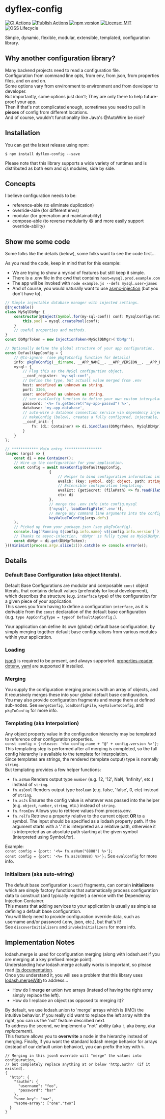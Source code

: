 # dyflex-config
[![CI Actions](https://github.com/pcafstockf/dyflex-config/workflows/CI/badge.svg)](https://github.com/pcafstockf/dyflex-config/actions)
[![Publish Actions](https://github.com/pcafstockf/dyflex-config/workflows/NPM%20Publish/badge.svg)](https://github.com/pcafstockf/dyflex-config/actions)
[![npm version](https://badge.fury.io/js/dyflex-config.svg)](https://badge.fury.io/js/dyflex-config)
[![License: MIT](https://img.shields.io/badge/License-MIT-green.svg)](https://opensource.org/licenses/MIT)
![OSS Lifecycle](https://img.shields.io/osslifecycle/pcafstockf/dyflex-config.svg)

Simple, dynamic, flexible, modular, extensible, templated, configuration library.

## Why another configuration library?
Many backend projects need to read a configuration file.  
Configuration from command line opts, from env, from json, from properties files, and on and on.  
Some options vary from environment to environment and from developer to developer.  
But importantly, some options just don't; They are only there to help future-proof your app.  
Then if that's not complicated enough, sometimes you need to pull in **pieces** of config from different locations.  
And of course, wouldn't functionality like Java's @AutoWire be nice?

## Installation
You can get the latest release using npm:
```
$ npm install dyflex-config --save
```
Please note that this library supports a wide variety of runtimes and is distributed as both esm and cjs modules, side by side.

## Concepts
I believe configuration needs to be:
* reference-able (to eliminate duplication)
* override-able (for different envs)
* modular (for generation and maintainability)
* compose-able (to reverse modularity 😃 and more easily support override-ability)

## Show me some code
Some folks like the details (below), some folks want to see the code first...

As you read the code, keep in mind that for this example:
* We are trying to show a myriad of features but still keep it simple.
* There is a .env file in the cwd that contains `host=mysql.prod.example.com`
* The app will be invoked with `node example.js --defs mysql.user=james`
* And of course, you would naturally want to use [async-injection](https://github.com/pcafstockf/async-injection/) (but you don't have to).

```typescript
// Simple injectable database manager with injected settings.
@Injectable()
class MySqlDbMgr {
	constructor(@Inject(Symbol.for(my-sql-conf)) conf: MySqlConfiguration) {
		this.pool = mysql.createPool(conf);
	}
	// useful properties and methods.
}
const DbMgrToken = new InjectionToken<MySqlDbMgr>('DbMgr');

// Optionally define the global structure of your app configuration.
const DefaultAppConfig = {
	// @ts-ignore  (see pkgToConfig function for details)
	info: pkgToConfig(__dirname, __APP_NAME__, __APP_VERSION__, __APP_DESCRIPTION__),
	mysql: {
		// Flag this as the MySql configurtion object.
		__conf_register: 'my-sql-conf',
        // Define the type, but actuall value merged from .env
		host: undefined as unknown as string,
		port: 3306,
		user: undefined as unknown as string,
        // see evalConfig function to define your own custom interpolators
		password: '<%= fn.getSecret("my-app-passwd") %>',
		database: 'my-app-database',
        // auto-wire a database connection service via dependency injection.
        // makeConfig (below), creates a fully configured, injectable, database manager.
		__conf_init: {
			fn: (di: Container) => di.bindClass(DbMgrToken, MySqlDbMgr).asSingleton()
		}
	}
};

// ************ Main entry *****************
(async (args) => {
	const di = new Container();
	// Wire up the configuration for your application.
	const config = await makeConfig(DefaultAppConfig, 
                    {
                        // Helper to bind configuration information into dependency injeciton.
                        evalCb: (key: symbol, obj: object, path: string[]) => di.bindConstant(key, obj),
                        // Extensible configuration templating.
                        evalExt: {getSecret: (filePath) => fs.readFileSync(filePath, 'utf-8').trim()},
                        ctx: di
                    },
                    // merge the .env info into config.mysql
                    ['mysql', loadConfigFile('.env')],
                    // merge any command line arguments into the configuration.
                    keyValueToConfig(args.defs)
	);
	// Picked up from your package.json (see pkgToConfig).
	console.log(`Running ${config.info.name} v${config.info.version}`);
	// Thanks to async-injection, 'dbMgr' is fully typed as MySqlDbMgr.
	const dbMgr = di.get(DbMgrToken);   
})(minimist(process.argv.slice(2))).catch(e => console.error(e));
```

## Details

### Default Base Configuration (aka object literals).

Default Base Configurations are modular and composable `const` object literals, that contains default values (preferably for local development), 
which describes the structure (e.g. `interface` type) of the configuration for a given piece of your application.  
This saves you from having to define a configuration `interface`, as it is derivable from the `const` declaration of the default base configuration  
(e.g. `type AppConfigType = typeof DefaultAppConfig;`).

Your application can define its own (global) default base configuration, by simply merging together 
default base configurations from various modules within your application.

### Loading
[json5](https://www.npmjs.com/package/json5) is required to be present, and always supported.
[properties-reader](https://www.npmjs.com/package/properties-reader), 
[dotenv](https://www.npmjs.com/package/dotenv), 
[yaml](https://www.npmjs.com/package/yaml) are supported if installed.

### Merging

You supply the configuration merging process with an array of objects, and it recursively merges these into your global default base configuration.  
You may also provide configuration fragments and merge them at defined sub-nodes.
See `mergeConfig`, `loadConfigFile`, `keyValueToConfig`, and `pkgToConfig` for more info.

### Templating (aka Interpolation)

Any object property value in the configuration hierarchy may be templated to reference other configuration properties.  
`const config = {release: '<%= config.name + "@" + config.version %>'};`    
This templating step is performed after all merging is completed,
so the full config hierarchy is available to the template for interpolation.  
Since templates are strings, the rendered (template output) type is normally `string`.  
But templating provides a few helper functions:
* `fn.asNum` Renders output type `number` (e.g. 12, '12', NaN, 'Infinity', etc.) instead of `string`.
* `fn.asBool` Renders output type `boolean` (e.g. false, 'false', 0, etc) instead of `string`.
* `fn.asJs` Ensures the config value is whatever was passed into the helper (e.g. `object`, `number`, `string`, etc.) instead of `string`.
* `fn.fromEnv` Allows you to retrieve values from process.env.
* `fn.relTo` Retrieve a property relative to the current object **OR** to a symbol. 
  The input should be specified as a lodash property path. 
  If the argument starts with a '.' it is interpreted as a relative path, 
  otherwise it is interpreted as an absolute path starting at the given symbol (interpreted using Symbol.for).

Example:  
`const config = {port: '<%= fn.asNum("8888") %>'};`  
`const config = {port: '<%= fn.asJs(8888) %>'};`
See `evalConfig` for more info.

### Initializers (aka auto-wiring)

The default base configuration (`const`) fragments, can contain **initializers** which are simply factory functions that
automatically process configuration data to construct (and typically register) a service with the Dependency Injection Container.  
This means that adding services to your application is usually as simple as defining a default base configuration.  
You will likely need to provide configuration override data, such as username and/or password (.env, json, etc.), but that's it!  
See `discoverInitializers` and `invokeInitializers` for more info.

## Implementation Notes
lodash.merge is used for configuration merging (along with lodash.set if you are merging at a key prefixed merge point).  
Understanding how lodash.merge actually works is important, so please read [its documentation](https://lodash.com/docs/#merge).  
Once you understand it,
you will see a problem that this library uses  [lodash.mergeWith](https://lodash.com/docs/#mergeWith) to address...
* How do I merge **or** union two arrays (instead of having the right array simply replace the left).
* How do I replace an object (as opposed to merging it)?

By default, we use lodash.union to 'merge' arrays which is (IMO) the intuitive behavior. 
If you really did want to replace the left array with the right, you can us the 'not' feature described next.  
To address the second, we implement a "not" ability (aka `!`, aka _bang_, aka _replacement_).  
This feature allows you to **overwrite** a node in the hierarchy instead of merging.
Finally, if you want the standard lodash merge behavior for arrays (instead of our default union behavior), 
you can prefix the key with `%`.
```json5
// Merging in this json5 override will "merge" the values into configuration,
// but completely replace anything at or below 'http.authn' (if it existed).
{
  "http": {
    "!authn": {
      "username": "foo",
      "password": "bar"
    },
    "some-key": "baz",
    "%some-array": ["one","two"]
  }
}
```
